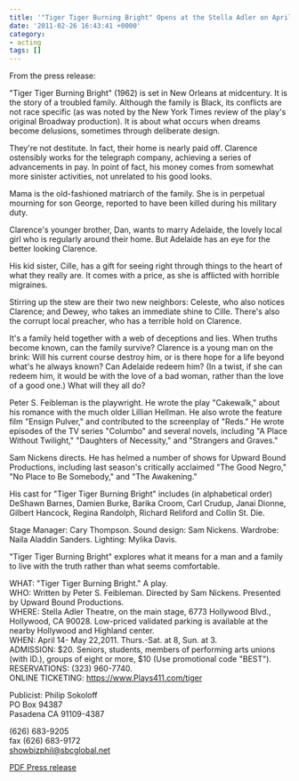 ```yaml
---
title: '"Tiger Tiger Burning Bright" Opens at the Stella Adler on April 14'
date: '2011-02-26 16:43:41 +0000'
category:
- acting
tags: []
---
```


From the press release:

"Tiger Tiger Burning Bright" (1962) is set in New Orleans at midcentury. It is
the story of a troubled family. Although the family is Black, its conflicts are
not race specific (as was noted by the New York Times review of the play's
original Broadway production). It is about what occurs when dreams become
delusions, sometimes through deliberate design.

They're not destitute. In fact, their home is nearly paid off. Clarence
ostensibly works for the telegraph company, achieving a series of advancements
in pay. In point of fact, his money comes from somewhat more sinister
activities, not unrelated to his good looks.

Mama is the old-fashioned matriarch of the family. She is in perpetual mourning
for son George, reported to have been killed during his military duty.

Clarence's younger brother, Dan, wants to marry Adelaide, the lovely local girl
who is regularly around their home. But Adelaide has an eye for the better
looking Clarence.

His kid sister, Cille, has a gift for seeing right through things to the heart
of what they really are. It comes with a price, as she is afflicted with
horrible migraines.

Stirring up the stew are their two new neighbors: Celeste, who also notices
Clarence; and Dewey, who takes an immediate shine to Cille. There's also the
corrupt local preacher, who has a terrible hold on Clarence.

It's a family held together with a web of deceptions and lies. When truths
become known, can the family survive? Clarence is a young man on the brink: Will
his current course destroy him, or is there hope for a life beyond what's he
always known? Can Adelaide redeem him? (In a twist, if she can redeem him, it
would be with the love of a bad woman, rather than the love of a good one.) What
will they all do?

Peter S. Feibleman is the playwright. He wrote the play "Cakewalk," about his
romance with the much older Lillian Hellman. He also wrote the feature film
"Ensign Pulver," and contributed to the screenplay of "Reds." He wrote episodes
of the TV series "Columbo" and several novels, including "A Place Without
Twilight," "Daughters of Necessity," and "Strangers and Graves."

Sam Nickens directs. He has helmed a number of shows for Upward Bound
Productions, including last season's critically acclaimed "The Good Negro," "No
Place to Be Somebody," and "The Awakening."

His cast for "Tiger Tiger Burning Bright" includes (in alphabetical order)
DeShawn Barnes, Damien Burke, Barika Croom, Carl Crudup, Janai Dionne, Gilbert
Hancock, Regina Randolph, Richard Reliford and Collin St. Die.

Stage Manager: Cary Thompson. Sound design: Sam Nickens. Wardrobe: Naila Aladdin
Sanders. Lighting: Mylika Davis.

"Tiger Tiger Burning Bright" explores what it means for a man and a family to
live with the truth rather than what seems comfortable.

WHAT: "Tiger Tiger Burning Bright." A play.  
WHO: Written by Peter S.  Feibleman. Directed by Sam Nickens. Presented by
Upward Bound Productions.  
WHERE: Stella Adler Theatre, on the main stage, 6773 Hollywood Blvd., Hollywood,
CA 90028. Low-priced validated parking is available at the nearby Hollywood and
Highland center.  
WHEN: April 14- May 22,2011. Thurs.-Sat. at 8, Sun. at 3.  
ADMISSION: $20. Seniors, students, members of performing arts unions (with ID.),
groups of eight or more, $10 (Use promotional code "BEST").  RESERVATIONS: (323)
960-7740.  
ONLINE TICKETING: https://www.Plays411.com/tiger

Publicist: Philip Sokoloff  
 PO Box 94387  
 Pasadena CA 91109-4387  

(626) 683-9205  
 fax (626) 683-9172  
 showbizphil@sbcglobal.net

[PDF Press
release](images/tiger-tiger-press-release.pdf)
